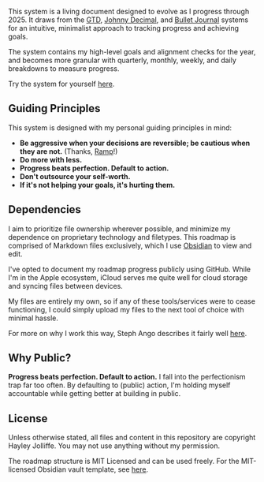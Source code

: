 This system is a living document designed to evolve as I progress through 2025. It draws from the [GTD](https://gettingthingsdone.com), [Johnny Decimal](https://johnnydecimal.com), and [Bullet Journal](https://bulletjournal.com) systems for an intuitive, minimalist approach to tracking progress and achieving goals.

The system contains my high-level goals and alignment checks for the year, and becomes more granular with quarterly, monthly, weekly, and daily breakdowns to measure progress.

Try the system for yourself [here](https://github.com/hayleyjolliffe/roadmap-obsidian).

## Guiding Principles

This system is designed with my personal guiding principles in mind:

- **Be aggressive when your decisions are reversible; be cautious when they are not.** (Thanks, [Ramp](https://engineering.ramp.com/post/engineering-principles)!)
- **Do more with less.**
- **Progress beats perfection. Default to action.**
- **Don't outsource your self-worth.**
- **If it's not helping your goals, it's hurting them.**

## Dependencies

I aim to prioritize file ownership wherever possible, and minimize my dependence on proprietary technology and filetypes. This roadmap is comprised of Markdown files exclusively, which I use [Obsidian](https://obsidian.md) to view and edit.

I've opted to document my roadmap progress publicly using GitHub. While I'm in the Apple ecosystem, iCloud serves me quite well for cloud storage and syncing files between devices.

My files are entirely my own, so if any of these tools/services were to cease functioning, I could simply upload my files to the next tool of choice with minimal hassle.

For more on why I work this way, Steph Ango describes it fairly well [here](https://stephango.com/file-over-app).

## Why Public?

**Progress beats perfection. Default to action.** I fall into the perfectionism trap far too often. By defaulting to (public) action, I'm holding myself accountable while getting better at building in public.

## License

Unless otherwise stated, all files and content in this repository are copyright Hayley Jolliffe. You may not use anything without my permission.

The roadmap structure is MIT Licensed and can be used freely. For the MIT-licensed Obsidian vault template, see [here](https://github.com/hayleyjolliffe/roadmap-obsidian).